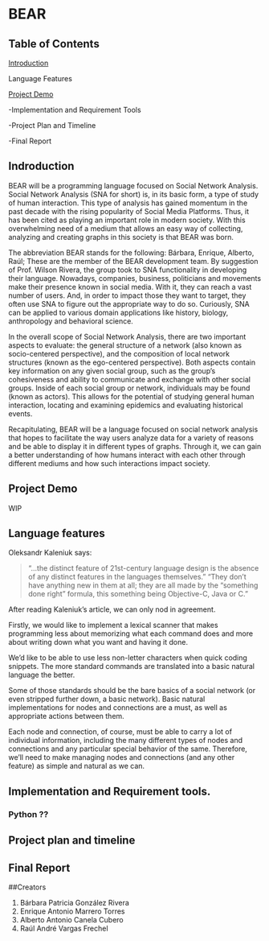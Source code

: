 # BEAR

## Table of Contents

[Introduction](https://github.com/gonzaba/BEAR#indroduction)

Language Features	

[Project Demo](https://github.com/gonzaba/BEAR#project-demo)

-Implementation and Requirement Tools

-Project Plan and Timeline

-Final Report

## Indroduction

BEAR will be a programming language focused on Social Network Analysis. Social Network Analysis (SNA for short) is, in its basic form, a type of study of human interaction. This type of analysis has gained momentum in the past decade with the rising popularity of Social Media Platforms. Thus, it has been cited as playing an important role in modern society. With this overwhelming need of a medium that allows an easy way of collecting, analyzing and creating graphs in this society is that BEAR was born. 

The abbreviation BEAR stands for the following: Bárbara, Enrique, Alberto, Raúl; These are the member of the BEAR development team. By suggestion of Prof. Wilson Rivera, the group took to SNA functionality in developing their language. Nowadays, companies, business, politicians and movements make their presence known in social media. With it, they can reach a vast number of users. And, in order to impact those they want to target, they often use SNA to figure out the appropriate way to do so. Curiously, SNA can be applied to various domain applications like history, biology, anthropology and behavioral science.  

In the overall scope of Social Network Analysis, there are two important aspects to evaluate: the general structure of a network (also known as socio-centered perspective), and the composition of local network structures (known as the ego-centered perspective). Both aspects contain key information on any given social group, such as the group’s cohesiveness and ability to communicate and exchange with other social groups. Inside of each social group or network, individuals may be found (known as actors). This allows for the potential of studying general human interaction, locating and examining epidemics and evaluating historical events.

Recapitulating, BEAR will be a language focused on social network analysis that hopes to facilitate the way users analyze data for a variety of reasons and be able to display it in different types of graphs. Through it, we can gain a better understanding of how humans interact with each other through different mediums and how such interactions impact society.


## Project Demo 

WIP

## Language features


Oleksandr Kaleniuk says: 

>“...the distinct feature of 21st-century language design is the absence of any distinct features in the languages themselves.”
“They don’t have anything new in them at all; they are all made by the “something done right” formula, this something being Objective-C, Java or C.”


After reading Kaleniuk’s article, we can only nod in agreement. 

Firstly, we would like to implement a lexical scanner that makes programming less about memorizing what each command does and more about writing down what you want and having it done. 

We’d like to be able to use less non-letter characters when quick coding snippets. The more standard commands are translated into a basic natural language the better.

Some of those standards should be the bare basics of a social network (or even stripped further down, a basic network). Basic natural implementations for nodes and connections are a must, as well as appropriate actions between them. 

Each node and connection, of course, must be able to carry a lot of individual information, including the many different types of nodes and connections and any particular special behavior of the same. Therefore, we’ll need to make managing nodes and connections (and any other feature) as simple and natural as we can.




## Implementation and Requirement tools.
###  Python ??


## Project plan and timeline


## Final Report


##Creators
  1. Bárbara Patricia González Rivera
  2. Enrique Antonio Marrero Torres
  3. Alberto Antonio Canela Cubero
  4. Raúl André Vargas Frechel

